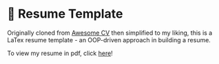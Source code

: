 # 🔖 Resume Template

Originally cloned from <a href="https://github.com/posquit0/Awesome-CV" target="_blank" >Awesome CV</a> then simplified to my liking, this is a LaTex resume template - an OOP-driven approach in building a resume.

To view my resume in pdf, click <a href="https://github.com/ysmike/resume/blob/master/resume.pdf" target="_blank">here</a>!
